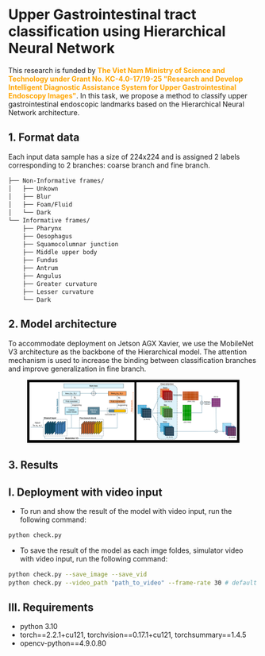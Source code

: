 # Upper Gastrointestinal tract classification using Hierarchical Neural Network
This research is funded by <span style="color:orange;"><b>The Viet Nam Ministry of Science and Technology under
Grant No. KC-4.0-17/19-25 "Research and Develop Intelligent Diagnostic Assistance
System for Upper Gastrointestinal Endoscopy Images"</b></span>. In this task, we propose a method to classify upper gastrointestinal endoscopic landmarks based on the Hierarchical Neural Network architecture.

## 1. Format data
Each input data sample has a size of 224x224 and is assigned 2 labels corresponding to 2 branches: coarse branch and fine branch.

    
    ├── Non-Informative frames/            
    │   ├── Unkown        
    │   ├── Blur     
    │   ├── Foam/Fluid 
    │   └── Dark
    └── Informative frames/
        ├── Pharynx        
        ├── Oesophagus     
        ├── Squamocolumnar junction
        ├── Middle upper body
        ├── Fundus
        ├── Antrum
        ├── Angulus
        ├── Greater curvature
        ├── Lesser curvature
        └── Dark
## 2. Model architecture
To accommodate deployment on Jetson AGX Xavier, we use the MobileNet V3 architecture as the backbone of the Hierarchical model. The attention mechanism is used to increase the binding between classification branches and improve generalization in fine branch.
<p align="center"> <img src="image/model_art/model_architecture.png" alt="landing graphic" width="85%"/></p>

## 3. Results
## I. Deployment with video input
- To run and show the result of the model with video input, run the following command:
```bash
python check.py
```
- To save the result of the model as each imge foldes, simulator video with video input, run the following command:
```bash
python check.py --save_image --save_vid
python check.py --video_path "path_to_video" --frame-rate 30 # default frame rate 20
```
## III. Requirements
- python 3.10
- torch==2.2.1+cu121, torchvision==0.17.1+cu121, torchsummary==1.4.5
- opencv-python==4.9.0.80


